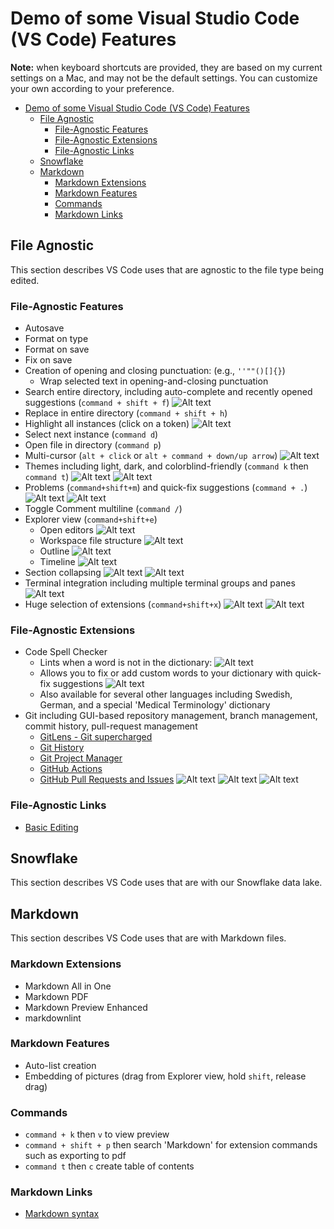# Demo of some Visual Studio Code (VS Code) Features

**Note:** when keyboard shortcuts are provided, they are based on my current settings on a Mac, and may not be the default settings. You can customize your own according to your preference.

- [Demo of some Visual Studio Code (VS Code) Features](#demo-of-some-visual-studio-code-vs-code-features)
  - [File Agnostic](#file-agnostic)
    - [File-Agnostic Features](#file-agnostic-features)
    - [File-Agnostic Extensions](#file-agnostic-extensions)
    - [File-Agnostic Links](#file-agnostic-links)
  - [Snowflake](#snowflake)
  - [Markdown](#markdown)
    - [Markdown Extensions](#markdown-extensions)
    - [Markdown Features](#markdown-features)
    - [Commands](#commands)
    - [Markdown Links](#markdown-links)

## File Agnostic

This section describes VS Code uses that are agnostic to the file type being edited.

### File-Agnostic Features

- Autosave
- Format on type
- Format on save
- Fix on save
- Creation of opening and closing punctuation: (e.g., ```''""()[]{}```)
  - Wrap selected text in opening-and-closing punctuation
- Search entire directory, including auto-complete and recently opened suggestions (`command + shift + f`)
![Alt text](assets/pictures/search-entire-directory.jpg)
- Replace in entire directory (`command + shift + h`)
- Highlight all instances (click on a token)
![Alt text](assets/pictures/highlight-all-instances.jpg)
- Select next instance (`command d`)
- Open file in directory (`command p`)
- Multi-cursor (`alt + click` or `alt + command + down/up arrow`)
![Alt text](assets/pictures/multicursor.jpg)
- Themes including light, dark, and colorblind-friendly (`command k` then `command t`)
![Alt text](assets/pictures/themes-light-and-dark.jpg)
![Alt text](assets/pictures/themes-light-example.jpg)
- Problems (`command+shift+m`) and quick-fix suggestions (`command + .`)
![Alt text](assets/pictures/problems-view.jpg)
![Alt text](assets/pictures/quickfix-context.jpg)
- Toggle Comment multiline (`command /`)
- Explorer view (`command+shift+e`)
  - Open editors
  ![Alt text](assets/pictures/explorer-open-editors.jpg)
  - Workspace file structure
  ![Alt text](assets/pictures/explorer-workspace-file-structure.jpg)
  - Outline
  ![Alt text](assets/pictures/explorer-outline.jpg)
  - Timeline
  ![Alt text](assets/pictures/explorer-timeline.jpg)
- Section collapsing
![Alt text](assets/pictures/collapsing-sections-opened.jpg)
![Alt text](assets/pictures/section-collapsing-collapsed.jpg)
- Terminal integration including multiple terminal groups and panes
![Alt text](assets/pictures/terminal-integration.jpg)
- Huge selection of extensions (`command+shift+x`)
![Alt text](assets/pictures/extensions-installed.jpg)
![Alt text](assets/pictures/extensions-recommended.jpg)

### File-Agnostic Extensions

- Code Spell Checker
  - Lints when a word is not in the dictionary:
  ![Alt text](assets/pictures/code-spell-check-linter.jpg)
  - Allows you to fix or add custom words to your dictionary with quick-fix suggestions
  ![Alt text](assets/pictures/code-spell-check-quick-fix-suggestions.jpg)
  - Also available for several other languages including Swedish, German, and a special 'Medical Terminology' dictionary
- Git including GUI-based repository management, branch management, commit history, pull-request management
  - [GitLens - Git supercharged](https://marketplace.visualstudio.com/items?itemName=eamodio.gitlens)
  - [Git History](https://marketplace.visualstudio.com/items?itemName=donjayamanne.githistory)
  - [Git Project Manager](https://marketplace.visualstudio.com/items?itemName=felipecaputo.git-project-manager)
  - [GitHub Actions](https://marketplace.visualstudio.com/items?itemName=GitHub.vscode-github-actions)
  - [GitHub Pull Requests and Issues](https://marketplace.visualstudio.com/items?itemName=GitHub.vscode-pull-request-github)
  ![Alt text](assets/pictures/git-gui-based-branch-management.jpg)
  ![Alt text](assets/pictures/git-gui-based-repo-management.jpg)
  ![Alt text](assets/pictures/git-gui-commit-history.jpg)

### File-Agnostic Links

- [Basic Editing](https://code.visualstudio.com/docs/editor/codebasics#:~:text=VS%20Code%20allows%20you%20to%20quickly%20search%20over%20all%20files,and%20enter%20your%20search%20term.)

## Snowflake

This section describes VS Code uses that are with our Snowflake data lake.

## Markdown

This section describes VS Code uses that are with Markdown files.

### Markdown Extensions

- Markdown All in One
- Markdown PDF
- Markdown Preview Enhanced
- markdownlint

### Markdown Features

- Auto-list creation
- Embedding of pictures (drag from Explorer view, hold `shift`, release drag)

### Commands

- `command + k` then `v` to view preview
- `command + shift + p` then search 'Markdown' for extension commands such as exporting to pdf
- `command t` then `c` create table of contents

### Markdown Links

- [Markdown syntax](https://www.markdownguide.org/basic-syntax/)
